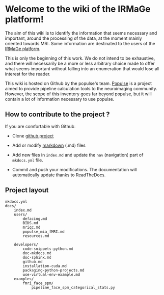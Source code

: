 # Welcome to the wiki of the IRMaGe platform!

The aim of this wiki is to identify the information that seems necessary and important, around the processing of the data, at the moment mainly oriented towards MRI. 
Some information are destinated to the users of the [IRMaGe platform](https://irmage.univ-grenoble-alpes.fr/).

This is only the beginning of this work. We do not intend to be exhaustive, and there will necessarily be a more or less arbitrary choice made to offer what seems important without falling into an enumeration that would lose all interest for the reader.

This wiki is hosted on Github by the populse's team. 
[Populse](https://populse.github.io/) is a project aimed to provide pipeline calculation tools to the neuroimaging community. 
However, the scope of this inventory goes far beyond populse, but it will contain a lot of information necessary to use populse.

## How to contribute to the project ? 

If you are comfortable with Github: 

* Clone [github project](https://github.com/populse/neuroimaging-tools-resources)

* Add or modify [markdown](https://daringfireball.net/projects/markdown/) (.md) files 

* Add new files in `index.md` and update the `nav` (navigation) part of `mkdocs.yml` file.

* Commit and push your modifications. The documentation will automatically update thanks to ReadTheDocs. 


## Project layout

    mkdocs.yml
    docs/
        index.md
        users/
            defacing.md
            BIDS.md
            mriqc.md
            populse_mia_fMRI.md
            resources.md

        developers/
            code-snippets-python.md
            doc-mkdocs.md
            doc-sphinx.md
            github.md
            installation-cuda.md
            packaging-python-projects.md
            use-virtual-env-example.md
        examples/
            fmri_face_spm/
                pipeline_face_spm_categorical_stats.py


